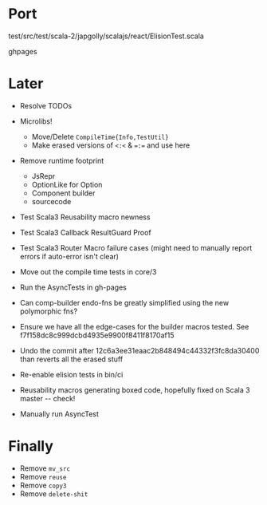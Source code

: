 Port
====

test/src/test/scala-2/japgolly/scalajs/react/ElisionTest.scala

ghpages


Later
=====

* Resolve TODOs

* Microlibs!
  * Move/Delete `CompileTime{Info,TestUtil}`
  * Make erased versions of `<:<` & `=:=` and use here

* Remove runtime footprint
  * JsRepr
  * OptionLike for Option
  * Component builder
  * sourcecode

* Test Scala3 Reusability macro newness
* Test Scala3 Callback ResultGuard Proof
* Test Scala3 Router Macro failure cases (might need to manually report errors if auto-error isn't clear)
* Move out the compile time tests in core/3
* Run the AsyncTests in gh-pages

* Can comp-builder endo-fns be greatly simplified using the new polymorphic fns?

* Ensure we have all the edge-cases for the builder macros tested.
  See f7f158dc8c999dcbd4935e9900f8411f8170af15

* Undo the commit after 12c6a3ee31eaac2b848494c44332f3fc8da30400
  than reverts all the erased stuff

* Re-enable elision tests in bin/ci

* Reusability macros generating boxed code, hopefully fixed on Scala 3 master -- check!

* Manually run AsyncTest

Finally
=======
* Remove `mv_src`
* Remove `reuse`
* Remove `copy3`
* Remove `delete-shit`
